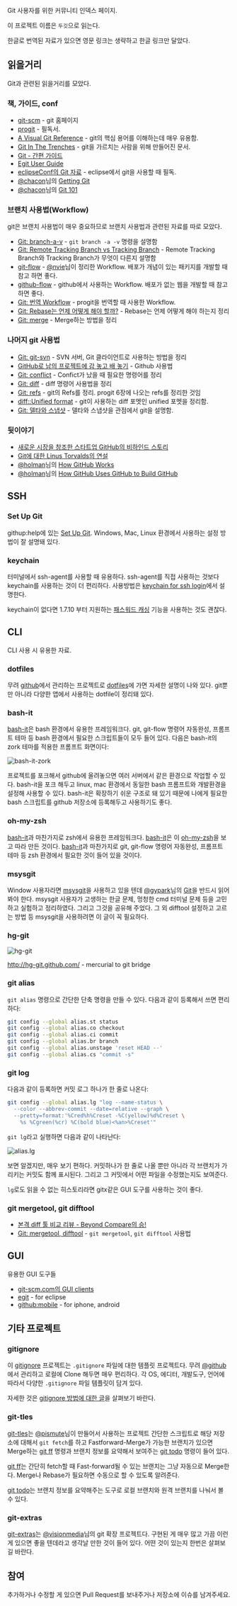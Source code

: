 Git 사용자를 위한 커뮤니티 인덱스 페이지.

이 프로젝트 이름은 `두깃`으로 읽는다.

한글로 번역된 자료가 있으면 영문 링크는 생략하고 한글 링크만 달았다.

## 읽을거리

Git과 관련된 읽을거리를 모았다.

### 책, 가이드, conf

* [git-scm](http://git-scm.com/) - git 홈페이지
* [progit][] - 필독서.
* [A Visual Git Reference](http://marklodato.github.com/visual-git-guide/index-ko.html) - git의 핵심 용어를 이해하는데 매우 유용함.
* [Git In The Trenches](http://cbx33.github.com/gitt/) - git을 가르치는 사람을 위해 만들어진 문서.
* [Git - 간편 가이드](http://rogerdudler.github.com/git-guide/index.ko.html)
* [Egit User Guide](http://wiki.eclipse.org/EGit/User_Guide)
* [eclipseConf의 Git 자료](http://wiki.eclipse.org/EGit/Training) - eclipse에서 git을 사용할 때 필독.
* [@chacon][]님의 [Getting Git](http://www.slideshare.net/chacon/getting-git)
* [@chacon][]님의 [Git 101](http://www.slideshare.net/chacon/git-101-presentation)

### 브랜치 사용법(Workflow)

git은 브랜치 사용법이 매우 중요하므로 브랜치 사용법과 관련된 자료를 따로 모았다.

* [Git: branch-a-v](http://dogfeet.github.com/articles/2012/git-branch-a-v.html) - `git branch -a -v` 명령을 설명함
* [Git: Remote Tracking Branch vs Tracking Branch](http://dogfeet.github.com/articles/2012/git-tracking-vs-remote-tracking.html) - Remote Tracking Branch와 Tracking Branch가 무엇이 다른지 설명함 
* [git-flow](http://dogfeet.github.com/articles/2011/git-flow.html) - [@nvie][]님이 정리한 Workflow. 배포가 개념이 있는 패키지를 개발할 때 참고 하면 좋다.
* [github-flow](http://dogfeet.github.com/articles/2011/github-flow.html) - github에서 사용하는 Workflow. 배포가 없는 웹을 개발할 때 참고하면 좋다.
* [Git: 번역 Workflow](http://dogfeet.github.com/articles/2012/git-translate-flow.html) - progit을 번역할 때 사용한 Workflow.
* [Git: Rebase는 언제 어떻게 해야 할까?](http://dogfeet.github.com/articles/2012/git-merge-rebase.html) - Rebase는 언제 어떻게 해야 하는지 정리
* [Git: merge](http://dogfeet.github.com/articles/2011/git-merge.html) - Merge하는 방법을 정리

### 나머지 git 사용법

* [Git: git-svn](http://dogfeet.github.com/articles/2012/git-svn.html) - SVN 서버, Git 클라이언트로 사용하는 방법을 정리
* [GitHub로 남의 프로젝트에 감 놓고 배 놓기](http://dogfeet.github.com/articles/2012/how-to-github.html) - Github 사용법
* [Git: conflict](http://dogfeet.github.com/articles/2012/git-conflict.html) - Confict가 났을 때 필요한 명령어를 정리
* [Git: diff](http://dogfeet.github.com/articles/2011/git-diff.html) - diff 명령어 사용법을 정리
* [Git: refs](http://dogfeet.github.com/articles/2011/git-merge.html) - git의 Refs를 정리. progit 6장에 나오는 refs를 정리한 것임
* [diff::Unified format](http://dogfeet.github.com/articles/2011/1316924580.html) - git이 사용하는 diff 포멧인 unified 포멧을 정리함. 
* [Git: 델타와 스냅샷](http://dogfeet.github.com/articles/2012/git-delta.html) - 델타와 스냅샷을 관점에서 git을 설명함.

### 뒷이야기

* [새로운 시장을 창조한 스타트업 GitHub의 비하인드 스토리](http://allaboutetp.wordpress.com/2012/03/18/github/)
* [Git에 대한 Linus Torvalds의 연설](http://www.youtube.com/watch?v=4XpnKHJAok8)
* [@holman][]님의 [How GitHub Works](http://zachholman.com/posts/how-github-works/)
* [@holman][]님의 [How GitHub Uses GitHub to Build GitHub](http://zachholman.com/talk/how-github-uses-github-to-build-github)

## SSH

### Set Up Git

githup:help에 있는 [Set Up Git](https://help.github.com/articles/set-up-git). Windows, Mac, Linux 환경에서 사용하는 설정 방법이 잘 설명돼 있다.

### keychain

터미널에서 ssh-agent를 사용할 때 유용하다. ssh-agent를 직접 사용하는 것보다 keychain를 사용하는 것이 더 편리하다. 사용방법은 [keychain for ssh login](http://dogfeet.github.com/articles/2011/1320111077.html)에서 설명한다.

keychain이 없다면 1.7.10 부터 지원하는 [패스워드 캐싱](https://help.github.com/articles/set-up-git#platform-linux) 기능을 사용하는 것도 괜찮다. 

## CLI

CLI 사용 시 유용한 자료.

### dotfiles

무려 [github][]에서 관리하는 프로젝트로 [dotfiles][]에 가면 자세한 설명이 나와 있다. git뿐만 아니라 다양한 앱에서 사용하는 dotfile이 정리돼 있다.

### bash-it

[bash-it][]은 bash 환경에서 유용한 프레임워크다. git, git-flow 명령어 자동완성, 프롬프트 테마 등 bash 환경에서 필요한 스크립트들이 모두 들어 있다. 다음은 bash-it의 zork 테마를 적용한 프롬프트 화면이다:

![bash-it-zork](https://raw.github.com/dogfeet/dogit/master/img/bash-it-zork.png)

프로젝트를 포크해서 github에 올려놓으면 여러 서버에서 같은 환경으로 작업할 수 있다. bash-it을 포크 해두고 linux, mac 환경에서 동일한 bash 프롬프트와 개발환경을 설정해 사용할 수 있다. bash-it은 확장하기 쉬운 구조로 돼 있기 때문에 나에게 필요한 bash 스크립트를 github 저장소에 등록해두고 사용하기도 좋다.

### oh-my-zsh

[bash-it][]과 마찬가지로 zsh에서 유용한 프레임워크다. [bash-it][]은 이 [oh-my-zsh][]을 보고 따라 만든 것이다. [bash-it][]과 마찬가지로 git, git-flow 명령어 자동완성, 프롬프트 테마 등 zsh 환경에서 필요한 것이 들어 있을 것이다.

### msysgit

Window 사용자라면 [msysgit][]을 사용하고 있을 텐데 [@gypark][]님의 [Git](http://gypark.pe.kr/wiki/Git)을 반드시 읽어봐야 한다. msysgit 사용자가 고생하는 한글 문제, 멍청한 cmd 터미널 문제 등을 고민하고 실험하고 정리하였다. 그리고 그것을 공유해 주었다. 그 외 difftool 설정하고 고르는 방법 등 msysgit을 사용하려면 이 글이 꼭 필요하다.

### hg-git

![hg-git](http://hg-git.github.com/images/server.png)

http://hg-git.github.com/ - mercurial to git bridge

### git alias

`git alias` 명령으로 간단한 단축 명령을 만들 수 있다. 다음과 같이 등록해서 쓰면 편리하다:

```bash
git config --global alias.st status
git config --global alias.co checkout
git config --global alias.ci commit
git config --global alias.br branch
git config --global alias.unstage 'reset HEAD --'
git config --global alias.cs "commit -s"
```

### git log

다음과 같이 등록하면 커밋 로그 하나가 한 줄로 나온다:

```bash
git config --global alias.lg "log --name-status \
  --color --abbrev-commit --date=relative --graph \
  --pretty=format:'%Cred%h%Creset -%C(yellow)%d%Creset \
    %s %Cgreen(%cr) %C(bold blue)<%an>%Creset'"
```

`git lg`라고 실행하면 다음과 같이 나타난다:

![alias.lg](https://raw.github.com/dogfeet/dogit/master/img/git-lg.png)

보면 알겠지만, 매우 보기 편하다. 커밋하나가 한 줄로 나올 뿐만 아니라 각 브랜치가 가리키는 커밋도 함께 표시된다. 그리고 그 커밋에서 어떤 파일을 수정했는지도 보여준다.

`lg`로도 읽을 수 없는 히스토리라면 gitx같은 GUI 도구를 사용하는 것이 좋다.

### git mergetool, git difftool

* [본격 diff 툴 비교 리뷰 - Beyond Compare의 승!](http://ljh131.tistory.com/143)
* [Git: mergetool, difftool](http://dogfeet.github.com/articles/2011/git-mergediff.html) - `git mergetool`, `git difftool` 사용법

## GUI

유용한 GUI 도구들

* [git-scm.com의 GUI clients](http://git-scm.com/downloads/guis)
* [egit](http://www.eclipse.org/egit/) - for eclipse
* [github:mobile](http://mobile.github.com/) - for iphone, android

## 기타 프로젝트

### gitignore

이 [gitignore](https://github.com/github/gitignore) 프로젝트는 `.gitignore` 파일에 대한 템플릿 프로젝트다. 무려 [@github][]에서 관리하고 로컬에 Clone 해두면 매우 편리하다. 각 OS, 에디터, 개발도구, 언어에 따라서 다양한 `.gitignore` 파일 템플릿이 담겨 있다.

자세한 것은 [gitignore 방법에 대한 글](http://dogfeet.github.com/articles/2012/git-global-ignore.html)을 살펴보기 바란다.

### git-tles

[git-tles](https://github.com/dogfeet/git-tles)는 [@pismute][]님이 만들어서 사용하는 프로젝트 간단한 스크립트로 해당 저장소에 대해서 `git fetch`를 하고 Fastforward-Merge가 가능한 브랜치가 있으면 Merge하는 [git ff](http://dogfeet.github.com/articles/2012/git-ff.html) 명령과 브랜치 정보를 요약해서 보여주는 [git todo](http://dogfeet.github.com/articles/2012/git-todo.html) 명령이 들어 있다.

[git ff](http://dogfeet.github.com/articles/2012/git-ff.html)는 간단히 fetch할 때 Fast-forward될 수 있는 브랜치는 그냥 자동으로 Merge한다. Merge나 Rebase가 필요하면 수동으로 할 수 있도록 알려준다.

[git todo](http://dogfeet.github.com/articles/2012/git-todo.html)는 브랜치 정보를 요약해주는 도구로 로컬 브랜치와 원격 브랜치를 나눠서 볼 수 있다.

### git-extras

[git-extras](https://github.com/visionmedia/git-extras)는 [@visionmedia][]님의 git 확장 프로젝트다. 구현된 게 매우 많고 가끔 이런 게 있으면 좋을 텐데라고 생각날 만한 것이 들어 있다. 어떤 것이 있는지 한번은 살펴보길 바란다.

## 참여

추가하거나 수정할 게 있으면 Pull Request를 보내주거나 저장소에 이슈를 남겨주세요.

[progit]: http://dogfeet.github.com/articles/2012/progit.html
[dotfiles]: http://dotfiles.github.com
[github]: https://github.com/
[bash-it]: https://github.com/revans/bash-it
[oh-my-zsh]: https://github.com/robbyrussell/oh-my-zsh
[msysgit]: http://code.google.com/p/msysgit/

[@gypark]: https://twitter.com/gypark
[@github]: https://twitter.com/github
[@pismute]: https://twitter.com/pismute
[@visionmedia]: https://twitter.com/visionmedia
[@nvie]: https://twitter.com/nvie
[@holman]: https://twitter.com/holman
[@chacon]: https://twitter.com/chacon
